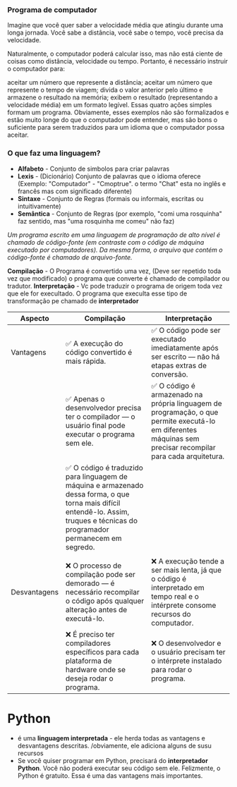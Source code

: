 ### Programa de computador

Imagine que você quer saber a velocidade média que atingiu durante uma longa jornada. Você sabe a distância, você sabe o tempo, você precisa da velocidade.

Naturalmente, o computador poderá calcular isso, mas não está ciente de coisas como distância, velocidade ou tempo. Portanto, é necessário instruir o computador para:

aceitar um número que represente a distância;
aceitar um número que represente o tempo de viagem;
divida o valor anterior pelo último e armazene o resultado na memória;
exibem o resultado (representando a velocidade média) em um formato legível.
Essas quatro ações simples formam um programa. Obviamente, esses exemplos não são formalizados e estão muito longe do que o computador pode entender, 
mas são bons o suficiente para serem traduzidos para um idioma que o computador possa aceitar.


### O que faz uma linguagem?

 * **Alfabeto** - Conjunto de simbolos para criar palavras
 * **Lexis** - (Dicionário) Conjunto de palavras que o idioma oferece (Exemplo: "Computador" - "Cmoptrue". o termo "Chat" esta no inglês e francês mas com significado diferente)
 * **Sintaxe** - Conjunto de Regras (formais ou informais, escritas ou intuitivamente)
 * **Semântica** - Conjunto de Regras (por exemplo, "comi uma rosquinha" faz sentido, mas "uma rosquinha me comeu" não faz)


*Um programa escrito em uma linguagem de programação de alto nível é chamado de código-fonte (em contraste com o código de máquina executado por computadores). Da mesma forma, o arquivo que contém o código-fonte é chamado de arquivo-fonte.*


**Compilação** - O Programa é convertido uma vez, (Deve ser repetido toda vez que modificado) o programa que converte é chamado de compilador ou tradutor.
**Interpretação** - Vc pode traduzir o programa de origem toda vez que ele for execultado. O programa que execulta esse tipo de transformação pe chamado de **interpretador** 

| Aspecto | Compilação | Interpretação |
|------------|------------|---------------|
| Vantagens  | ✅ A execução do código convertido é mais rápida. | ✅ O código pode ser executado imediatamente após ser escrito — não há etapas extras de conversão. |
|            | ✅ Apenas o desenvolvedor precisa ter o compilador — o usuário final pode executar o programa sem ele. | ✅ O código é armazenado na própria linguagem de programação, o que permite executá-lo em diferentes máquinas sem precisar recompilar para cada arquitetura. |
|            | ✅ O código é traduzido para linguagem de máquina e armazenado dessa forma, o que torna mais difícil entendê-lo. Assim, truques e técnicas do programador permanecem em segredo. |    |
|            | 
| Desvantagens | ❌ O processo de compilação pode ser demorado — é necessário recompilar o código após qualquer alteração antes de executá-lo. | ❌ A execução tende a ser mais lenta, já que o código é interpretado em tempo real e o intérprete consome recursos do computador. |
|              | ❌ É preciso ter compiladores específicos para cada plataforma de hardware onde se deseja rodar o programa. | ❌ O desenvolvedor e o usuário precisam ter o intérprete instalado para rodar o programa. |




# Python 
  * é uma **linguagem interpretada** - ele herda todas as vantagens e desvantagens descritas. /obviamente, ele adiciona alguns de susu recursos
  * Se você quiser programar em Python, precisará do **interpretador Python**. Você não poderá executar seu código sem ele. Felizmente, o Python é gratuito. Essa é uma das vantagens mais importantes.
